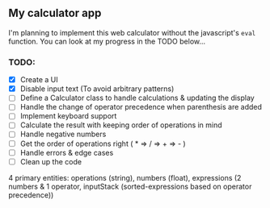 ## My calculator app

I'm planning to implement this web calculator without the javascript's `eval` function.
You can look at my progress in the TODO below...

### TODO:

- [x] Create a UI
- [x] Disable input text (To avoid arbitrary patterns)
- [ ] Define a Calculator class to handle calculations & updating the display
- [ ] Handle the change of operator precedence when parenthesis are added
- [ ] Implement keyboard support
- [ ] Calculate the result with keeping order of operations in mind
- [ ] Handle negative numbers
- [ ] Get the order of operations right ( \* => / => + => - )
- [ ] Handle errors & edge cases
- [ ] Clean up the code

4 primary entities: operations (string), numbers (float), expressions (2 numbers & 1 operator, inputStack (sorted-expressions based on operator precedence))
